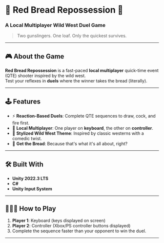 # 🥖 Red Bread Repossession 🍞

### A Local Multiplayer Wild West Duel Game  
> Two gunslingers. One loaf. Only the quickest survives.

---

## 🎮 About the Game

**Red Bread Repossession** is a fast-paced **local multiplayer** quick-time event (QTE) shooter inspired by the wild west.  
Test your reflexes in **duels** where the winner takes the bread (literally).

---

## 🕹️ Features

- ⚡ **Reaction-Based Duels**: Complete QTE sequences to draw, cock, and fire first.
- 👫 **Local Multiplayer**: One player on **keyboard**, the other on **controller**.
- 🎨 **Stylized Wild West Theme**: Inspired by classic westerns with a comedic twist.
- 🥖 **Get the Bread**: Because that's what it's all about, right?

---

## 🛠️ Built With

- **Unity 2022.3 LTS**
- **C#**
- **Unity Input System**

---

## 🧑‍🤝‍🧑 How to Play

1. **Player 1**: Keyboard (keys displayed on screen)
2. **Player 2**: Controller (Xbox/PS controller buttons displayed)
3. Complete the sequence faster than your opponent to win the duel.

---
